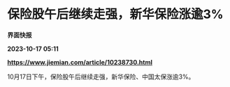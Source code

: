 # 保险股午后继续走强，新华保险涨逾3%
**界面快报**

**2023-10-17 05:11**

**https://www.jiemian.com/article/10238730.html**

10月17日下午，保险股午后继续走强，新华保险、中国太保涨逾3%。